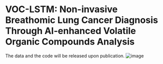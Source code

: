 # VOC-LSTM: Non-invasive Breathomic Lung Cancer Diagnosis Through AI-enhanced Volatile Organic Compounds Analysis
The data and the code will be released upon publication.
![image](https://github.com/kshu0414/VOC-LSTM/assets/63374253/c8198eb4-9518-4df7-a9fb-1840d64cc743)

